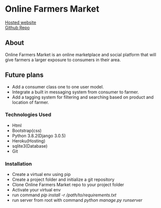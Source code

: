 # Online Farmers Market

[Hosted website](https://farmers-market-app.herokuapp.com/)  
[Github Repo](https://github.com/kenocathon/Online_Farmers_Market)

## About

Online Farmers Market is an online marketplace and social platform that will give farmers a larger exposure to consumers in their area.

## Future plans

- Add a consumer class one to one user model.
- Integrate a built in messaging system from consumer to farmer.
- Add a tagging system for filtering and searching based on product and location of farmer.

### Technologies Used

- Html
- Bootstrap(css)
- Python 3.8.2(Django 3.0.5)
- Heroku(Hosting)
- sqlite3(Database)
- Git

### Installation

- Create a virtual env using pip
- Create a project folder and initialize a git repository
- Clone Online Farmers Market repo to your project folder
- Activate your virtual env
- run command _pip install -r /path/to/requirements.txt_
- run server from root with command _python manage.py runserver_
